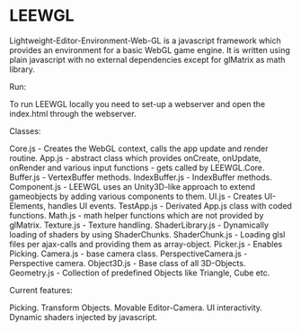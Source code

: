 LEEWGL
======

Lightweight-Editor-Environment-Web-GL is a javascript framework which provides an environment for a basic WebGL game engine. 
It is written using plain javascript with no external dependencies except for glMatrix as math library.

Run:

To run LEEWGL locally you need to set-up a webserver and open the index.html through the webserver.

Classes:

Core.js - Creates the WebGL context, calls the app update and render routine.
App.js - abstract class which provides onCreate, onUpdate, onRender and various input functions - gets called by LEEWGL.Core.
Buffer.js - VertexBuffer methods.
IndexBuffer.js - IndexBuffer methods.
Component.js - LEEWGL uses an Unity3D-like approach to extend gameobjects by adding various components to them. 
UI.js - Creates UI-Elements, handles UI events. 
TestApp.js - Derivated App.js class with coded functions.
Math.js - math helper functions which are not provided by glMatrix.
Texture.js - Texture handling.
ShaderLibrary.js - Dynamically loading of shaders by using ShaderChunks.
ShaderChunk.js - Loading glsl files per ajax-calls and providing them as array-object.
Picker.js - Enables Picking.
Camera.js - base camera class.
PerspectiveCamera.js - Perspective camera.
Object3D.js - Base class of all 3D-Objects.
Geometry.js - Collection of predefined Objects like Triangle, Cube etc.

Current features:

Picking.
Transform Objects.
Movable Editor-Camera.
UI interactivity.
Dynamic shaders injected by javascript.
   
